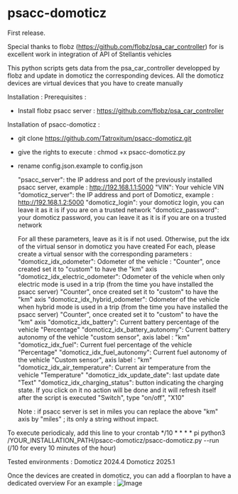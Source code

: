 # psacc-domoticz

First release.

Special thanks to flobz (https://github.com/flobz/psa_car_controller) for is excellent work in integration of API of Stellantis vehicles

This python scripts gets data from the psa_car_controller developped by flobz and update in domoticz the corresponding devices.
All the domoticz devices are virtual devices that you have to create manually

Installation : 
Prerequisites : 
- Install flobz psacc server : https://github.com/flobz/psa_car_controller

Installation of psacc-domoticz : 
- git clone https://github.com/Tatroxitum/psacc-domoticz.git
- give the rights to execute : chmod +x psacc-domoticz.py
- rename config.json.example to config.json

    "psacc_server": the IP address and port of the previously installed psacc server, example : http://192.168.1.1:5000
    "VIN": Your vehicle VIN
    "domoticz_server": the IP address and port of Domoticz, example : http://192.168.1.2:5000
	"domoticz_login": your domoticz login, you can leave it as it is if you are on a trusted network
    "domoticz_password": your domoticz password, you can leave it as it is if you are on a trusted network
	
	For all these parameters, leave as it is if not used. Otherwise, put the idx of the virtual sensor in domoticz you have created
	For each, please create a virtual sensor with the corresponding parameters :
    "domoticz_idx_odometer": Odometer of the vehicle : 
							"Counter", once created set it to "custom" to have the "km" axis
    "domoticz_idx_electric_odometer": Odometer of the vehicle when only electric mode is used in a trip (from the time you have installed the psacc server) 
							"Counter", once created set it to "custom" to have the "km" axis
    "domoticz_idx_hybrid_odometer": Odometer of the vehicle when hybrid mode is used in a trip (from the time you have installed the psacc server) 
							"Counter", once created set it to "custom" to have the "km" axis
    "domoticz_idx_battery": Current battery percentage of the vehicle
							"Percentage"
    "domoticz_idx_battery_autonomy": Current battery autonomy of the vehicle
							"custom sensor", axis label : "km"
    "domoticz_idx_fuel": Current fuel percentage of the vehicle
							"Percentage"
    "domoticz_idx_fuel_autonomy": Current fuel autonomy of the vehicle 
							"Custom sensor", axis label : "km"
    "domoticz_idx_air_temperature": Current air temperature from the vehicle
							"Temperature"
    "domoticz_idx_update_date": last update date
							"Text"
    "domoticz_idx_charging_status": button indicating the charging state. If you click on it no action will be done and it will refresh itself after the script is executed
							"Switch", type "on/off", "X10"
	
	Note : if psacc server is set in miles you can replace the above "km" axis by "miles" ; its only a string without impact.
	
To execute periodicaly, add this line to your crontab
*/10 *   * * *   pi      python3 /YOUR_INSTALLATION_PATH/psacc-domoticz/psacc-domoticz.py --run
(/10 for every 10 minutes of the hour)


Tested environments : 
Domoticz 2024.4 
Domoticz 2025.1 

Once the devices are created in domoticz, you can add a floorplan to have a dedicated overview
For an example :
![Image](https://github.com/user-attachments/assets/add5f8cb-dbf0-4bbe-878e-a0e931211853)


